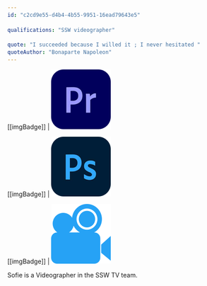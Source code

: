 ```yaml
---
id: "c2cd9e55-d4b4-4b55-9951-16ead79643e5"

qualifications: "SSW videographer"

quote: "I succeeded because I willed it ; I never hesitated "
quoteAuthor: "Bonaparte Napoleon"
---
```


[[imgBadge]]
| ![](../badges/Designer-adobe-premiere.png)

[[imgBadge]]
| ![](../badges/Designer-adobe-photoshop.png)

[[imgBadge]]
| ![](../badges/Designer-camera.png)

Sofie is a Videographer in the SSW TV team.

